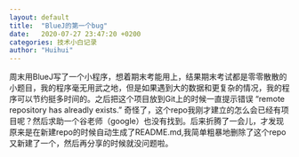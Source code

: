 ```yaml
---
layout: default
title:  "BlueJ的第一个bug"
date:   2020-07-27 23:47:20 +0200
categories: 技术小白记录
author: "Huihui"
---
```

 周末用BlueJ写了一个小程序，想着期末考能用上，结果期末考试都是零零散散的小题目，我的程序毫无用武之地，但是如果遇到大的数据和更复杂的情况，我的程序可以节约挺多时间的。之后把这个项目放到Git上的时候一直提示错误 “remote repository has alreadly  exists.” 奇怪了，这个repo我刚才建立的怎么会已经有项目呢？然后求助一个谷老师（google）也没有找到。后来折腾了一会儿，才发现原来是在新建repo的时候自动生成了README.md,我简单粗暴地删除了这个repo又新建了一个，然后再分享的时候就没问题啦。
